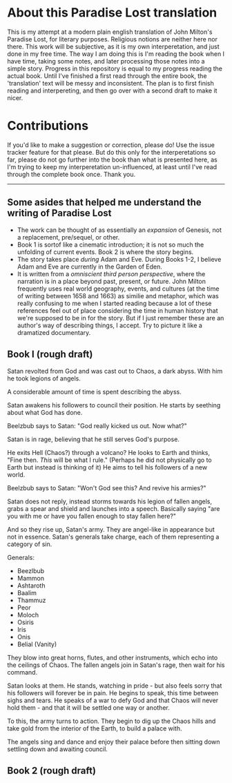 # About this Paradise Lost translation
This is my attempt at a modern plain english translation of John Milton's Paradise Lost, for literary purposes. Religious notions are neither here nor there. This work will be subjective, as it is my own interperetation, and just done in my free time. The way I am doing this is I'm reading the book when I have time, taking some notes, and later processing those notes into a simple story. Progress in this repository is equal to my progress reading the actual book. Until I've finished a first read through the entire book, the 'translation' text will be messy and inconsistent. The plan is to first finish reading and interpereting, and then go over with a second draft to make it nicer.

# Contributions
If you'd like to make a suggestion or correction, please do! Use the issue tracker feature for that please. But do this only for the interperetations so far, please do not go further into the book than what is presented here, as I'm trying to keep my interperetation un-influenced, at least until I've read through the complete book once. Thank you.

---

## Some asides that helped me understand the writing of Paradise Lost
- The work can be thought of as essentially an *expansion* of Genesis, not a replacement, pre/sequel, or other.
- Book 1 is sortof like a cinematic introduction; it is not so much the unfolding of current events. Book 2 is where the story begins.
- The story takes place *during* Adam and Eve. During Books 1-2, I believe Adam and Eve are currently in the Garden of Eden.
- It is written from a *omniscient third person perspective*, where the narration is in a place beyond past, present, or future. John Milton frequently uses real world geography, events, and cultures (at the time of writing between 1658 and 1663) as similie and metaphor, which was really confusing to me when I started reading because a lot of these references feel out of place considering the time in human history that we're supposed to be in for the story. But if I just remember these are an author's way of describing things, I accept. Try to picture it like a dramatized documentary.

## Book I (rough draft)

Satan revolted from God and was cast out to Chaos, a dark abyss. With him he took legions of angels.

A considerable amount of time is spent describing the abyss.

Satan awakens his followers to council their position. He starts by seething about what God has done.

Beelzbub says to Satan: "God really kicked us out. Now what?"

Satan is in rage, believing that he still serves God's purpose.

He exits Hell (Chaos?) through a volcano? He looks to Earth and thinks, "Fine then. *This* will be what I rule." (Perhaps he did not physically go to Earth but instead is thinking of it) He aims to tell his followers of a new world.

Beelzbub says to Satan: "Won't God see this? And revive his armies?"

Satan does not reply, instead storms towards his legion of fallen angels, grabs a spear and shield and launches into a speech. Basically saying "are you with me or have you fallen enough to stay fallen here?"

And so they rise up, Satan's army. They are angel-like in appearance but not in essence. Satan's generals take charge, each of them representing a category of sin.

Generals:
- Beezlbub
- Mammon
- Ashtaroth
- Baalim
- Thammuz
- Peor
- Moloch
- Osiris
- Iris
- Onis
- Belial (Vanity)

They blow into great horns, flutes, and other instruments, which echo into the ceilings of Chaos. The fallen angels join in Satan's rage, then wait for his command.

Satan looks at them. He stands, watching in pride - but also feels sorry that his followers will forever be in pain. He begins to speak, this time between sighs and tears. He speaks of a war to defy God and that Chaos will never hold them - and that it will be settled one way or another.

To this, the army turns to action. They begin to dig up the Chaos hills and take gold from the interior of the Earth, to build a palace with.

The angels sing and dance and enjoy their palace before then sitting down settling down and awaiting council.

## Book 2 (rough draft)
